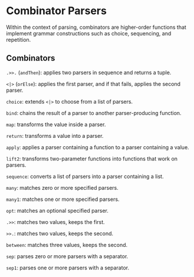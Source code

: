 # Combinator Parsers

Within the context of parsing, combinators are higher-order functions that implement 
grammar constructions such as choice, sequencing, and repetition.

## Combinators

`.>>.` (`andThen`): applies two parsers in sequence and returns a tuple.

`<|>` (`orElse`): applies the first parser, and if that fails, applies the second parser.

`choice`: extends `<|>` to choose from a list of parsers.

`bind`: chains the result of a parser to another parser-producing function.

`map`: transforms the value inside a parser.

`return`: transforms a value into a parser.

`apply`: applies a parser containing a function to a parser containing a value.

`lift2`: transforms two-parameter functions into functions that work on parsers.

`sequence`: converts a list of parsers into a parser containing a list.

`many`: matches zero or more specified parsers.

`many1`: matches one or more specified parsers.

`opt`: matches an optional specified parser.

`.>>`: matches two values, keeps the first.

`>>.`: matches two values, keeps the second.

`between`: matches three values, keeps the second.

`sep`: parses zero or more parsers with a separator.

`sep1`: parses one or more parsers with a separator.
